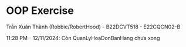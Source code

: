 # OOP Exercise
 
Trần Xuân Thành (Robbie/RobertHood) - B22DCVT518 - E22CQCN02-B

11:28 PM - 12/11/2024: Còn QuanLyHoaDonBanHang chưa xong
